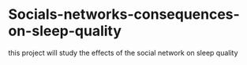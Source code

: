# Socials-networks-consequences-on-sleep-quality
this project will study the effects of the social network on sleep quality
